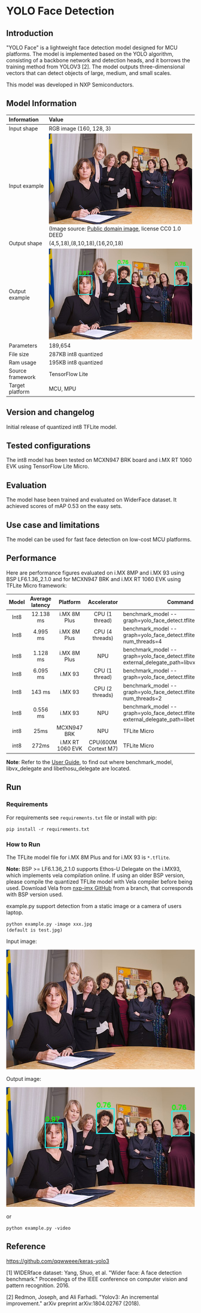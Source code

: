 # YOLO Face Detection

## Introduction

"YOLO Face" is a lightweight face detection model designed for MCU platforms. The model is implemented based on the YOLO
algorithm, consisting of a backbone network and detection heads, and it borrows the training method from YOLOV3 [2]. The
model outputs three-dimensional vectors that can detect objects of large, medium, and small scales.

This model was developed in NXP Semiconductors.

## Model Information

| Information      | Value                                                                                                                                                                          |
|:-----------------|:-------------------------------------------------------------------------------------------------------------------------------------------------------------------------------|
| Input shape      | RGB image (160, 128, 3)                                                                                                                                                        |
| Input example    | <img src="test.jpg" > (Image source: [Public domain image](https://commons.wikimedia.org/wiki/File:Isabella_L%C3%B6vin_signing_climate_law_referral.jpg), license CC0 1.0 DEED |   
| Output shape     | (4,5,18),(8,10,18),(16,20,18)                                                                                                                                                  |
| Output example   | <img src="output.jpg" >                                                                                                                                                        |
| Parameters       | 189,654                                                                                                                                                                        |
| File size        | 287KB int8 quantized                                                                                                                                                           |
| Ram usage        | 195KB int8 quantized                                                                                                                                                           |
| Source framework | TensorFlow Lite                                                                                                                                                                |
| Target platform  | MCU, MPU                                                                                                                                                                       |

## Version and changelog

Initial release of quantized int8 TFLite model.

## Tested configurations

The int8 model has been tested on MCXN947 BRK board and i.MX RT 1060 EVK using TensorFlow Lite Micro.

## Evaluation

The model hase been trained and evaluated on WiderFace dataset. It achieved scores of mAP 0.53 on the easy sets.

## Use case and limitations

The model can be used for fast face detection on low-cost MCU platforms.

## Performance

Here are performance figures evaluated on i.MX 8MP and i.MX 93 using BSP LF6.1.36_2.1.0 and for MCXN947 BRK and i.MX RT
1060 EVK using TFLite Micro framework:

| Model | Average latency |     Platform     |     Accelerator      | Command                                                                                        |
|:-----:|:---------------:|:----------------:|:--------------------:|------------------------------------------------------------------------------------------------|
| Int8  |    12.138 ms    |   i.MX 8M Plus   |    CPU (1 thread)    | benchmark_model --graph=yolo_face_detect.tflite                                                |   
| Int8  |    4.995 ms     |   i.MX 8M Plus   |   CPU (4 threads)    | benchmark_model --graph=yolo_face_detect.tflite --num_threads=4                                |  
| Int8  |    1.128 ms     |   i.MX 8M Plus   |         NPU          | benchmark_model --graph=yolo_face_detect.tflite --external_delegate_path=libvx_delegate.so     | 
| Int8  |    6.095 ms     |     i.MX 93      |    CPU (1 thread)    | benchmark_model --graph=yolo_face_detect.tflite                                                |
| Int8  |     143 ms      |     i.MX 93      |   CPU (2 threads)    | benchmark_model --graph=yolo_face_detect.tflite --num_threads=2                                |
| Int8  |    0.556 ms     |     i.MX 93      |         NPU          | benchmark_model --graph=yolo_face_detect.tflite --external_delegate_path=libethosu_delegate.so |
| int8  |      25ms       |   MCXN947 BRK    |         NPU          | TFLite Micro                                                                                   |
| int8  |      272ms      | i.MX RT 1060 EVK | CPU(600M Cortext M7) | TFLite Micro                                                                                   |

**Note**: Refer to the [User Guide](https://www.nxp.com/docs/en/user-guide/IMX-MACHINE-LEARNING-UG.pdf), to find out where
benchmark_model, libvx_delegate and libethosu_delegate are located.

## Run

### Requirements

For requirements see `requirements.txt` file or install with pip:

```
pip install -r requirements.txt
```

### How to Run

The TFLite model file for i.MX 8M Plus and for i.MX 93 is `*.tflite`.

**Note:** BSP >= LF6.1.36_2.1.0 supports Ethos-U Delegate on the i.MX93, which implements vela compilation online. If using an older BSP version, please compile the quantized TFLite model with Vela compiler before being used. Download Vela from [nxp-imx GitHub](https://github.com/nxp-imx/ethos-u-vela) from a branch, that corresponds with BSP version used.

example.py support detection from a static image or a camera of users laptop.

```
python example.py -image xxx.jpg 
(default is test.jpg)
```

Input image:

![input](test.jpg)

Output image:

![output](output.jpg)

or

```
python example.py -video
```

## Reference

https://github.com/qqwweee/keras-yolo3

[1] WIDERface dataset: Yang, Shuo, et al. "Wider face: A face detection benchmark." Proceedings of the IEEE conference
on
computer vision and pattern recognition. 2016.

[2] Redmon, Joseph, and Ali Farhadi. "Yolov3: An incremental improvement." arXiv preprint arXiv:1804.02767 (2018).
